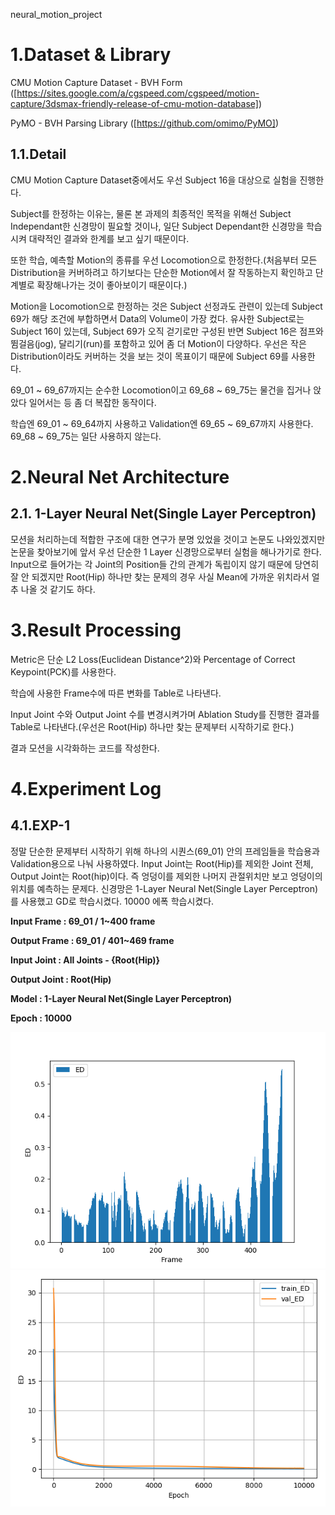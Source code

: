 neural_motion_project

# 1.Dataset & Library
CMU Motion Capture Dataset - BVH Form
([https://sites.google.com/a/cgspeed.com/cgspeed/motion-capture/3dsmax-friendly-release-of-cmu-motion-database])

PyMO - BVH Parsing Library
([https://github.com/omimo/PyMO])


## 1.1.Detail
CMU Motion Capture Dataset중에서도 우선 Subject 16을 대상으로 실험을 진행한다.



Subject를 한정하는 이유는, 물론 본 과제의 최종적인 목적을 위해선 Subject Independant한 신경망이 필요할 것이나, 일단 Subject Dependant한 신경망을 학습시켜 대략적인 결과와 한계를 보고 싶기 때문이다.



또한 학습, 예측할 Motion의 종류를 우선 Locomotion으로 한정한다.(처음부터 모든 Distribution을 커버하려고 하기보다는 단순한 Motion에서 잘 작동하는지 확인하고 단계별로 확장해나가는 것이 좋아보이기 때문이다.)



Motion을 Locomotion으로 한정하는 것은 Subject 선정과도 관련이 있는데 Subject 69가 해당 조건에 부합하면서 Data의 Volume이 가장 컸다. 유사한 Subject로는 Subject 16이 있는데, Subject 69가 오직 걷기로만 구성된 반면 Subject 16은 점프와 뜀걸음(jog), 달리기(run)를 포함하고 있어 좀 더 Motion이 다양하다. 우선은 작은 Distribution이라도 커버하는 것을 보는 것이 목표이기 때문에 Subject 69를 사용한다.



69_01 ~ 69_67까지는 순수한 Locomotion이고 69_68 ~ 69_75는 물건을 집거나 앉았다 일어서는 등 좀 더 복잡한 동작이다.



학습엔 69_01 ~ 69_64까지 사용하고 Validation엔 69_65 ~ 69_67까지 사용한다. 69_68 ~ 69_75는 일단 사용하지 않는다.



# 2.Neural Net Architecture

## 2.1. 1-Layer Neural Net(Single Layer Perceptron)
모션을 처리하는데 적합한 구조에 대한 연구가 분명 있었을 것이고 논문도 나와있겠지만 논문을 찾아보기에 앞서 우선 단순한 1 Layer 신경망으로부터 실험을 해나가기로 한다. Input으로 들어가는 각 Joint의 Position들 간의 관계가 독립이지 않기 때문에 당연히 잘 안 되겠지만 Root(Hip) 하나만 찾는 문제의 경우 사실 Mean에 가까운 위치라서 얼추 나올 것 같기도 하다.



# 3.Result Processing
Metric은 단순 L2 Loss(Euclidean Distance^2)와 Percentage of Correct Keypoint(PCK)를 사용한다.



학습에 사용한 Frame수에 따른 변화를 Table로 나타낸다.



Input Joint 수와 Output Joint 수를 변경시켜가며 Ablation Study를 진행한 결과를 Table로 나타낸다.(우선은 Root(Hip) 하나만 찾는 문제부터 시작하기로 한다.)



결과 모션을 시각화하는 코드를 작성한다.



# 4.Experiment Log
## 4.1.EXP-1
정말 단순한 문제부터 시작하기 위해 하나의 시퀀스(69_01) 안의 프레임들을 학습용과 Validation용으로 나눠 사용하였다.
Input Joint는 Root(Hip)를 제외한 Joint 전체, Output Joint는 Root(hip)이다. 즉 엉덩이를 제외한 나머지 관절위치만 보고 엉덩이의 위치를 예측하는 문제다.
신경망은 1-Layer Neural Net(Single Layer Perceptron)를 사용했고 GD로 학습시켰다.
10000 에폭 학습시켰다.



**Input Frame : 69_01 / 1~400 frame**


**Output Frame : 69_01 / 401~469 frame**


**Input Joint : All Joints - {Root(Hip)}**


**Output Joint : Root(Hip)**


**Model : 1-Layer Neural Net(Single Layer Perceptron)**


**Epoch : 10000**


![img](./research_code/result_data/exp1/exp1_Frame_ED.png)
![img](./research_code/result_data/exp1/exp1_train_hist.png)

